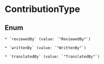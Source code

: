 
# ContributionType

## Enum


    * `reviewedBy` (value: `"ReviewedBy"`)

    * `writtenBy` (value: `"WrittenBy"`)

    * `translatedBy` (value: `"TranslatedBy"`)



